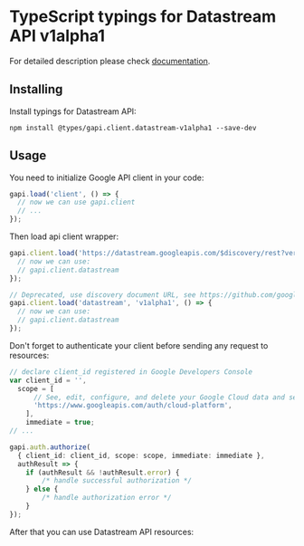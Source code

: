 # TypeScript typings for Datastream API v1alpha1


For detailed description please check [documentation](https://cloud.google.com/datastream/).

## Installing

Install typings for Datastream API:

```
npm install @types/gapi.client.datastream-v1alpha1 --save-dev
```

## Usage

You need to initialize Google API client in your code:

```typescript
gapi.load('client', () => {
  // now we can use gapi.client
  // ...
});
```

Then load api client wrapper:

```typescript
gapi.client.load('https://datastream.googleapis.com/$discovery/rest?version=v1alpha1', () => {
  // now we can use:
  // gapi.client.datastream
});
```

```typescript
// Deprecated, use discovery document URL, see https://github.com/google/google-api-javascript-client/blob/master/docs/reference.md#----gapiclientloadname----version----callback--
gapi.client.load('datastream', 'v1alpha1', () => {
  // now we can use:
  // gapi.client.datastream
});
```

Don't forget to authenticate your client before sending any request to resources:

```typescript
// declare client_id registered in Google Developers Console
var client_id = '',
  scope = [
      // See, edit, configure, and delete your Google Cloud data and see the email address for your Google Account.
      'https://www.googleapis.com/auth/cloud-platform',
    ],
    immediate = true;
// ...

gapi.auth.authorize(
  { client_id: client_id, scope: scope, immediate: immediate },
  authResult => {
    if (authResult && !authResult.error) {
        /* handle successful authorization */
    } else {
        /* handle authorization error */
    }
});
```

After that you can use Datastream API resources: <!-- TODO: make this work for multiple namespaces -->

```typescript
```
